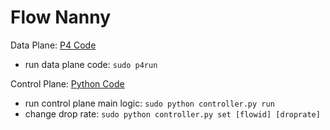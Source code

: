 # Flow Nanny

Data Plane: [P4 Code](src/basic.p4)
- run data plane code: `sudo p4run `

Control Plane: [Python Code](src/controller.py)
- run control plane main logic: `sudo python controller.py run `
- change drop rate: `sudo python controller.py set [flowid] [droprate]`

